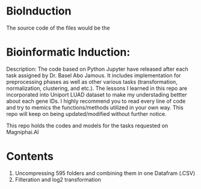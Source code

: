 # BioInduction

The source code of the files would be the 


# Bioinformatic Induction:

Description:
The code based on Python Jupyter have released after each task assigned by Dr. Basel Abo Jamous. It includes implementation for preprocessing phases as well as other various tasks (transformation, normalization, clustering, and etc.). The lessons I learned in this repo are incorporated into Uniport LUAD dataset to make my understading bettter about each gene IDs. I highly recommend you to read every line of code and try to memics the functions/methods utilized in your own way. This repo will keep on being updated/modified without further notice.

This repo holds the codes and models for the tasks requested on Magniphai.AI


# Contents
1. Uncompressing 595 folders and combining them in one Datafram (.CSV)
2. Filteration and log2 transformation
